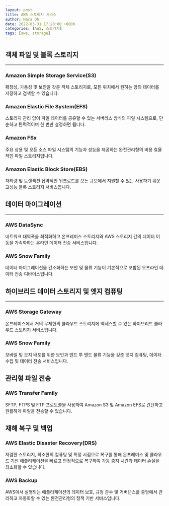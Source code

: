```yaml
---
layout: post
title: AWS 스토리지 서비스
author: Hara Oh
date: 2022-03-31 17:28:00 +0800
categories: [AWS, 스토리지]
tags: [aws, storage]
---
```

## 객체 파일 및 블록 스토리지
---
### Amazon Simple Storage Service(S3)
확장성, 가용성 및 보안을 갖춘 객체 스토리지로, 모든 위치에서 원하는 양의 데이터를 저장하고 검색할 수 있습니다.

### Amazon Elastic File System(EFS)
스토리지 관리 없이 파일 데이터를 공유할 수 있는 서버리스 방식의 파일 시스템으로, 단순하고 탄력적이며 한 번만 설정하면 됩니다.

### Amazon FSx
주요 상용 및 오픈 소스 파일 시스템의 기능과 성능을 제공하는 완전관리형의 비용 효율적인 파일 스토리지입니다.

### Amazon Elastic Block Store(EBS)
처리량 및 트랜잭션 집약적인 워크로드를 모든 규모에서 지원할 수 있는 사용하기 쉬운 고성능 블록 스토리지 서비스입니다.

## 데이터 마이그레이션
---
### AWS DataSync
네트워크 대역폭을 최적화하고 온프레미스 스토리지와 AWS 스토리지 간의 데이터 이동을 가속화하는 온라인 데이터 전송 서비스입니다.

### AWS Snow Family
데이터 마이그레이션을 간소화하는 보안 및 물류 기능이 기본적으로 포함된 오프라인 데이터 전송 디바이스입니다.
## 하이브리드 데이터 스토리지 및 엣지 컴퓨팅
---
### AWS Storage Gateway
온프레미스에서 거의 무제한의 클라우드 스토리지에 액세스할 수 있는 하이브리드 클라우드 스토리지 서비스입니다.
### AWS Snow Family
모바일 및 오지 배포를 위한 보안과 엔드 투 엔드 물류 기능을 갖춘 엣지 컴퓨팅, 데이터 수집 및 데이터 전송 서비스입니다.
## 관리형 파일 전송
### AWS Transfer Family
SFTP, FTPS 및 FTP 프로토콜을 사용하여 Amazon S3 및 Amazon EFS로 간단하고 원활하게 파일을 전송할 수 있습니다.

## 재해 복구 및 백업
### AWS Elastic Disaster Recovery(DRS)
저렴한 스토리지, 최소한의 컴퓨팅 및 특정 시점으로 복구를 통해 온프레미스 및 클라우드 기반 애플리케이션을 빠르고 안정적으로 복구하여 가동 중지 시간과 데이터 손실을 최소화할 수 있습니다.

### AWS Backup
AWS에서 실행되는 애플리케이션의 데이터 보호, 규정 준수 및 거버넌스를 중앙에서 관리하고 자동화할 수 있는 완전관리형의 정책 기반 서비스입니다.